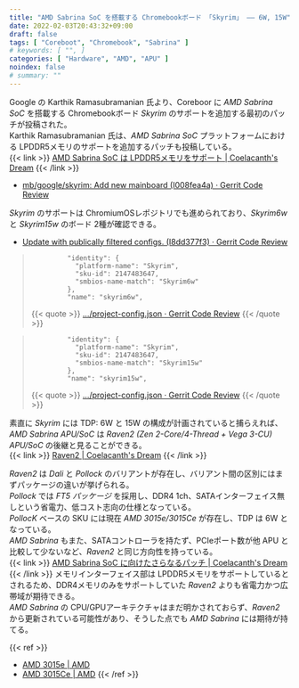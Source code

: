 ```yaml
---
title: "AMD Sabrina SoC を搭載する Chromebookボード 「Skyrim」 ―― 6W, 15W"
date: 2022-02-03T20:43:32+09:00
draft: false
tags: [ "Coreboot", "Chromebook", "Sabrina" ]
# keywords: [ "", ]
categories: [ "Hardware", "AMD", "APU" ]
noindex: false
# summary: ""
---
```


Google の Karthik Ramasubramanian 氏より、Coreboor に *AMD Sabrina SoC* を搭載する Chromebookボード *Skyrim* のサポートを追加する最初のパッチが投稿された。  
Karthik Ramasubramanian 氏は、*AMD Sabrina SoC* プラットフォームにおける LPDDR5メモリのサポートを追加するパッチも投稿している。  
{{< link >}} [AMD Sabrina SoC は LPDDR5メモリをサポート | Coelacanth's Dream](/posts/2022/02/02/amd-sabrina-lpddr5/) {{< /link >}}

* [mb/google/skyrim: Add new mainboard (I008fea4a) · Gerrit Code Review](https://review.coreboot.org/c/coreboot/+/61565)

*Skyrim* のサポートは ChromiumOSレポジトリでも進められており、*Skyrim6w* と *Skyrim15w* のボード 2種が確認できる。  

* [Update with publically filtered configs. (I8dd377f3) · Gerrit Code Review](https://chromium-review.googlesource.com/c/chromiumos/project/+/3319443)

 > 		        "identity": {
 > 		          "platform-name": "Skyrim",
 > 		          "sku-id": 2147483647,
 > 		          "smbios-name-match": "Skyrim6w"
 > 		        },
 > 		        "name": "skyrim6w",
 >
 > {{< quote >}} […/project-config.json · Gerrit Code Review](https://chromium-review.googlesource.com/c/chromiumos/project/+/3319443/3/skyrim/skyrim6w/sw_build_config/platform/chromeos-config/generated/project-config.json#24) {{< /quote >}}

 > 		        "identity": {
 > 		          "platform-name": "Skyrim",
 > 		          "sku-id": 2147483647,
 > 		          "smbios-name-match": "Skyrim15w"
 > 		        },
 > 		        "name": "skyrim15w",
 >
 > {{< quote >}} […/project-config.json · Gerrit Code Review](https://chromium-review.googlesource.com/c/chromiumos/project/+/3319443/3/skyrim/skyrim15w/sw_build_config/platform/chromeos-config/generated/project-config.json) {{< /quote >}}

素直に *Skyrim* には TDP: 6W と 15W の構成が計画されていると捕らえれば、*AMD Sabrina APU/SoC* は *Raven2 (Zen 2-Core/4-Thread + Vega 3-CU) APU/SoC* の後継と見ることができる。  
{{< link >}} [Raven2 | Coelacanth's Dream](/tags/raven2/) {{< /link >}}

*Raven2* は *Dali* と *Pollock* のバリアントが存在し、バリアント間の区別にはまずパッケージの違いが挙げられる。  
*Pollock* では *FT5 パッケージ* を採用し、DDR4 1ch、SATAインターフェイス無しという省電力、低コスト志向の仕様となっている。  
*PollocK* ベースの SKU には現在 *AMD 3015e/3015Ce* が存在し、TDP は 6W となっている。  
*AMD Sabrina* もまた、SATAコントローラを持たず、PCIeポート数が他 APU と比較して少ないなど、*Raven2* と同じ方向性を持っている。  
{{< link >}} [AMD Sabrina SoC に向けたさらなるパッチ | Coelacanth's Dream](/posts/2022/01/14/amd-sabrina-soc-more-patch/#pcie) {{< /link >}}
メモリインターフェイス部は LPDDR5メモリをサポートしているとされるため、DDR4メモリのみをサポートしていた *Raven2* よりも省電力かつ広帯域が期待できる。  
*AMD Sabrina* の CPU/GPUアーキテクチャはまだ明かされておらず、*Raven2* から更新されている可能性があり、そうした点でも *AMD Sabrina* には期待が持てる。  

{{< ref >}}
* [AMD 3015e | AMD](https://www.amd.com/en/product/10166)
* [AMD 3015Ce | AMD](https://www.amd.com/en/product/11201)
{{< /ref >}}
